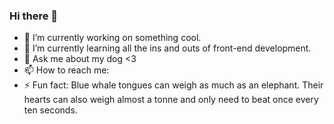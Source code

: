 ### Hi there 👋

- 🔭 I’m currently working on something cool.
- 🌱 I’m currently learning all the ins and outs of front-end development.
- 💬 Ask me about my dog <3
- 📫 How to reach me: 
- ⚡ Fun fact: Blue whale tongues can weigh as much as an elephant. Their hearts can also weigh almost a tonne and only need to beat once every ten seconds.

